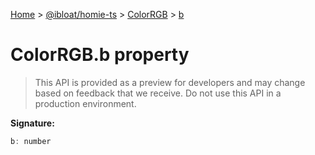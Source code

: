 [Home](./index) &gt; [@ibloat/homie-ts](./homie-ts.md) &gt; [ColorRGB](./homie-ts.colorrgb.md) &gt; [b](./homie-ts.colorrgb.b.md)

# ColorRGB.b property

> This API is provided as a preview for developers and may change based on feedback that we receive. Do not use this API in a production environment.


**Signature:**
```javascript
b: number
```
